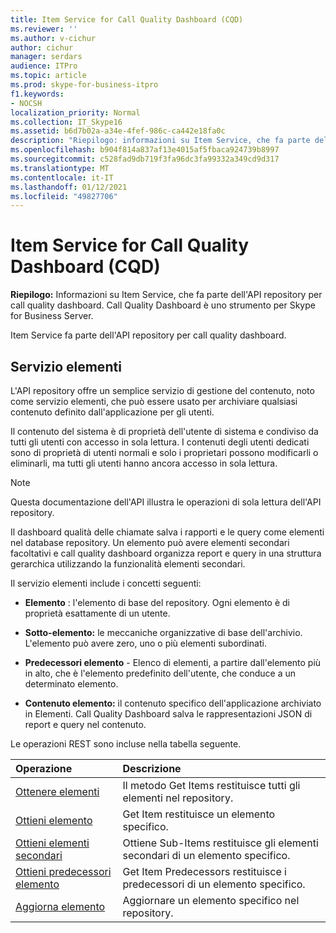 ```yaml
---
title: Item Service for Call Quality Dashboard (CQD)
ms.reviewer: ''
ms.author: v-cichur
author: cichur
manager: serdars
audience: ITPro
ms.topic: article
ms.prod: skype-for-business-itpro
f1.keywords:
- NOCSH
localization_priority: Normal
ms.collection: IT_Skype16
ms.assetid: b6d7b02a-a34e-4fef-986c-ca442e18fa0c
description: "Riepilogo: informazioni su Item Service, che fa parte dell'API repository per call quality dashboard. Call Quality Dashboard è uno strumento per Skype for Business Server."
ms.openlocfilehash: b904f814a837af13e4015af5fbaca924739b8997
ms.sourcegitcommit: c528fad9db719f3fa96dc3fa99332a349cd9d317
ms.translationtype: MT
ms.contentlocale: it-IT
ms.lasthandoff: 01/12/2021
ms.locfileid: "49827706"
---
```

# <a name="item-service-for-call-quality-dashboard-cqd"></a>Item Service for Call Quality Dashboard (CQD)
 
**Riepilogo:** Informazioni su Item Service, che fa parte dell'API repository per call quality dashboard. Call Quality Dashboard è uno strumento per Skype for Business Server.
  
Item Service fa parte dell'API repository per call quality dashboard.
  
## <a name="item-service"></a>Servizio elementi

L'API repository offre un semplice servizio di gestione del contenuto, noto come servizio elementi, che può essere usato per archiviare qualsiasi contenuto definito dall'applicazione per gli utenti. 
  
Il contenuto del sistema è di proprietà dell'utente di sistema e condiviso da tutti gli utenti con accesso in sola lettura. I contenuti degli utenti dedicati sono di proprietà di utenti normali e solo i proprietari possono modificarli o eliminarli, ma tutti gli utenti hanno ancora accesso in sola lettura.
  
> [!NOTE]
> Questa documentazione dell'API illustra le operazioni di sola lettura dell'API repository. 
  
Il dashboard qualità delle chiamate salva i rapporti e le query come elementi nel database repository. Un elemento può avere elementi secondari facoltativi e call quality dashboard organizza report e query in una struttura gerarchica utilizzando la funzionalità elementi secondari.
  
Il servizio elementi include i concetti seguenti:
  
- **Elemento** : l'elemento di base del repository. Ogni elemento è di proprietà esattamente di un utente.
    
- **Sotto-elemento:** le meccaniche organizzative di base dell'archivio. L'elemento può avere zero, uno o più elementi subordinati.
    
- **Predecessori elemento** - Elenco di elementi, a partire dall'elemento più in alto, che è l'elemento predefinito dell'utente, che conduce a un determinato elemento.
    
- **Contenuto elemento:** il contenuto specifico dell'applicazione archiviato in Elementi. Call Quality Dashboard salva le rappresentazioni JSON di report e query nel contenuto.
    
Le operazioni REST sono incluse nella tabella seguente.
  

|**Operazione**|**Descrizione**|
|:-----|:-----|
|[Ottenere elementi](get-items.md) <br/> |Il metodo Get Items restituisce tutti gli elementi nel repository.  <br/> |
|[Ottieni elemento](get-item.md) <br/> |Get Item restituisce un elemento specifico.  <br/> |
|[Ottieni elementi secondari](get-sub-items.md) <br/> |Ottiene Sub-Items restituisce gli elementi secondari di un elemento specifico.  <br/> |
|[Ottieni predecessori elemento](get-item-ancestors.md) <br/> |Get Item Predecessors restituisce i predecessori di un elemento specifico.  <br/> |
|[Aggiorna elemento](update-item.md) <br/> |Aggiornare un elemento specifico nel repository.  <br/> |
   


